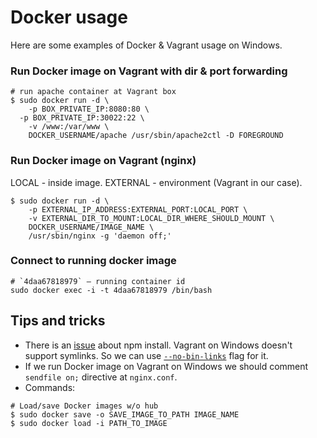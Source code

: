 # Docker usage
Here are some examples of Docker & Vagrant usage on Windows. 

### Run Docker image on Vagrant with dir & port forwarding
```
# run apache container at Vagrant box
$ sudo docker run -d \
	-p BOX_PRIVATE_IP:8080:80 \
  -p BOX_PRIVATE_IP:30022:22 \
	-v /www:/var/www \
	DOCKER_USERNAME/apache /usr/sbin/apache2ctl -D FOREGROUND
```

### Run Docker image on Vagrant (nginx)
LOCAL - inside image.
EXTERNAL - environment (Vagrant in our case).
```
$ sudo docker run -d \
    -p EXTERNAL_IP_ADDRESS:EXTERNAL_PORT:LOCAL_PORT \
    -v EXTERNAL_DIR_TO_MOUNT:LOCAL_DIR_WHERE_SHOULD_MOUNT \
    DOCKER_USERNAME/IMAGE_NAME \
    /usr/sbin/nginx -g 'daemon off;'
```

### Connect to running docker image 
```
# `4daa67818979` — running container id
sudo docker exec -i -t 4daa67818979 /bin/bash
```

## Tips and tricks
- There is an [issue](https://github.com/npm/npm/issues/9901#issuecomment-146585579) about npm install. Vagrant on Windows doesn\'t support symlinks. So we can use [`--no-bin-links`](https://docs.npmjs.com/misc/config#bin-links) flag for it.
- If we run Docker image on Vagrant on Windows we should comment `sendfile on;` directive at `nginx.conf`.
- Commands:
```
# Load/save Docker images w/o hub
$ sudo docker save -o SAVE_IMAGE_TO_PATH IMAGE_NAME
$ sudo docker load -i PATH_TO_IMAGE
```


